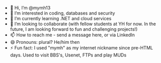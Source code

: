 - 👋 Hi, I’m @mymh13
- 👀 I’m interested in coding, databases and security
- 🌱 I’m currently learning .NET and cloud services
- 💞️ I’m looking to collaborate (with fellow students at YH for now. In the future, I am looking forward to fun and challenging projects!)
- 📫 How to reach me - send a message here, or via LinkedIn
- 😄 Pronouns: plural? He/him then
- ⚡ Fun fact: I used "mymh" as my internet nickname since pre-HTML days. Used to visit BBS's, Usenet, FTPs and play MUDs

<!---
mymh13/mymh13 is a ✨ special ✨ repository because its `README.md` (this file) appears on your GitHub profile.
You can click the Preview link to take a look at your changes.
--->
